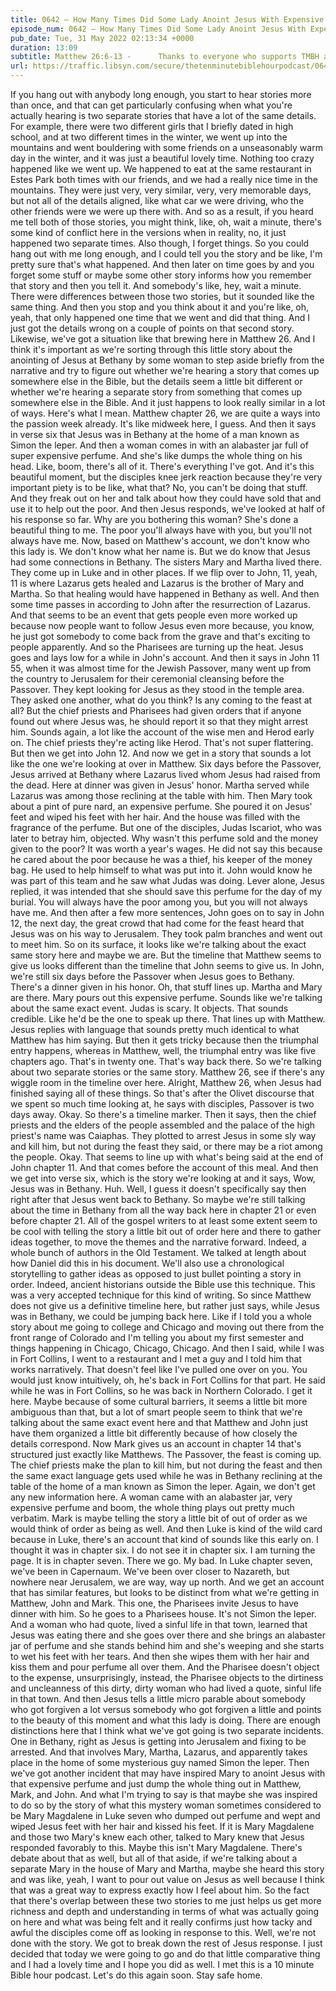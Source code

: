 ```yaml
---
title: 0642 – How Many Times Did Some Lady Anoint Jesus With Expensive Perfume in Bethany?
episode_num: 0642 – How Many Times Did Some Lady Anoint Jesus With Expensive Perfume in Bethan
pub_date: Tue, 31 May 2022 02:13:34 +0000
duration: 13:09
subtitle: Matthew 26:6-13 -      Thanks to everyone who supports TMBH at  You're the reason we can all do this together!  Music written and performed by .
url: https://traffic.libsyn.com/secure/thetenminutebiblehourpodcast/0642__How_Many_Times_Did_Some_Lady_Anoint_Jesus_With_Expensive_Perfume_in_Bethany.mp3
---
```


 If you hang out with anybody long enough, you start to hear stories more than once, and that can get particularly confusing when what you're actually hearing is two separate stories that have a lot of the same details. For example, there were two different girls that I briefly dated in high school, and at two different times in the winter, we went up into the mountains and went bouldering with some friends on a unseasonably warm day in the winter, and it was just a beautiful lovely time. Nothing too crazy happened like we went up. We happened to eat at the same restaurant in Estes Park both times with our friends, and we had a really nice time in the mountains. They were just very, very similar, very, very memorable days, but not all of the details aligned, like what car we were driving, who the other friends were we were up there with. And so as a result, if you heard me tell both of those stories, you might think, like, oh, wait a minute, there's some kind of conflict here in the versions when in reality, no, it just happened two separate times. Also though, I forget things. So you could hang out with me long enough, and I could tell you the story and be like, I'm pretty sure that's what happened. And then later on time goes by and you forget some stuff or maybe some other story informs how you remember that story and then you tell it. And somebody's like, hey, wait a minute. There were differences between those two stories, but it sounded like the same thing. And then you stop and you think about it and you're like, oh, yeah, that only happened one time that we went and did that thing. And I just got the details wrong on a couple of points on that second story. Likewise, we've got a situation like that brewing here in Matthew 26. And I think it's important as we're sorting through this little story about the anointing of Jesus at Bethany by some woman to step aside briefly from the narrative and try to figure out whether we're hearing a story that comes up somewhere else in the Bible, but the details seem a little bit different or whether we're hearing a separate story from something that comes up somewhere else in the Bible. And it just happens to look really similar in a lot of ways. Here's what I mean. Matthew chapter 26, we are quite a ways into the passion week already. It's like midweek here, I guess. And then it says in verse six that Jesus was in Bethany at the home of a man known as Simon the leper. And then a woman comes in with an alabaster jar full of super expensive perfume. And she's like dumps the whole thing on his head. Like, boom, there's all of it. There's everything I've got. And it's this beautiful moment, but the disciples knee jerk reaction because they're very important piety is to be like, what that? No, you can't be doing that stuff. And they freak out on her and talk about how they could have sold that and use it to help out the poor. And then Jesus responds, we've looked at half of his response so far. Why are you bothering this woman? She's done a beautiful thing to me. The poor you'll always have with you, but you'll not always have me. Now, based on Matthew's account, we don't know who this lady is. We don't know what her name is. But we do know that Jesus had some connections in Bethany. The sisters Mary and Martha lived there. They come up in Luke and in other places. If we flip over to John, 11, yeah, 11 is where Lazarus gets healed and Lazarus is the brother of Mary and Martha. So that healing would have happened in Bethany as well. And then some time passes in according to John after the resurrection of Lazarus. And that seems to be an event that gets people even more worked up because now people want to follow Jesus even more because, you know, he just got somebody to come back from the grave and that's exciting to people apparently. And so the Pharisees are turning up the heat. Jesus goes and lays low for a while in John's account. And then it says in John 11 55, when it was almost time for the Jewish Passover, many went up from the country to Jerusalem for their ceremonial cleansing before the Passover. They kept looking for Jesus as they stood in the temple area. They asked one another, what do you think? Is any coming to the feast at all? But the chief priests and Pharisees had given orders that if anyone found out where Jesus was, he should report it so that they might arrest him. Sounds again, a lot like the account of the wise men and Herod early on. The chief priests they're acting like Herod. That's not super flattering. But then we get into John 12. And now we get in a story that sounds a lot like the one we're looking at over in Matthew. Six days before the Passover, Jesus arrived at Bethany where Lazarus lived whom Jesus had raised from the dead. Here at dinner was given in Jesus' honor. Martha served while Lazarus was among those reclining at the table with him. Then Mary took about a pint of pure nard, an expensive perfume. She poured it on Jesus' feet and wiped his feet with her hair. And the house was filled with the fragrance of the perfume. But one of the disciples, Judas Iscariot, who was later to betray him, objected. Why wasn't this perfume sold and the money given to the poor? It was worth a year's wages. He did not say this because he cared about the poor because he was a thief, his keeper of the money bag. He used to help himself to what was put into it. John would know he was part of this team and he saw what Judas was doing. Lever alone, Jesus replied, it was intended that she should save this perfume for the day of my burial. You will always have the poor among you, but you will not always have me. And then after a few more sentences, John goes on to say in John 12, the next day, the great crowd that had come for the feast heard that Jesus was on his way to Jerusalem. They took palm branches and went out to meet him. So on its surface, it looks like we're talking about the exact same story here and maybe we are. But the timeline that Matthew seems to give us looks different than the timeline that John seems to give us. In John, we're still six days before the Passover when Jesus goes to Bethany. There's a dinner given in his honor. Oh, that stuff lines up. Martha and Mary are there. Mary pours out this expensive perfume. Sounds like we're talking about the same exact event. Judas is scary. It objects. That sounds credible. Like he'd be the one to speak up there. That lines up with Matthew. Jesus replies with language that sounds pretty much identical to what Matthew has him saying. But then it gets tricky because then the triumphal entry happens, whereas in Matthew, well, the triumphal entry was like five chapters ago. That's in twenty one. That's way back there. So we're talking about two separate stories or the same story. Matthew 26, see if there's any wiggle room in the timeline over here. Alright, Matthew 26, when Jesus had finished saying all of these things. So that's after the Olivet discourse that we spent so much time looking at, he says with disciples, Passover is two days away. Okay. So there's a timeline marker. Then it says, then the chief priests and the elders of the people assembled and the palace of the high priest's name was Caiaphas. They plotted to arrest Jesus in some sly way and kill him, but not during the feast they said, or there may be a riot among the people. Okay. That seems to line up with what's being said at the end of John chapter 11. And that comes before the account of this meal. And then we get into verse six, which is the story we're looking at and it says, Wow, Jesus was in Bethany. Huh. Well, I guess it doesn't specifically say then right after that Jesus went back to Bethany. So maybe we're still talking about the time in Bethany from all the way back here in chapter 21 or even before chapter 21. All of the gospel writers to at least some extent seem to be cool with telling the story a little bit out of order here and there to gather ideas together, to move the themes and the narrative forward. Indeed, a whole bunch of authors in the Old Testament. We talked at length about how Daniel did this in his document. We'll also use a chronological storytelling to gather ideas as opposed to just bullet pointing a story in order. Indeed, ancient historians outside the Bible use this technique. This was a very accepted technique for this kind of writing. So since Matthew does not give us a definitive timeline here, but rather just says, while Jesus was in Bethany, we could be jumping back here. Like if I told you a whole story about me going to college and Chicago and moving out there from the front range of Colorado and I'm telling you about my first semester and things happening in Chicago, Chicago, Chicago. And then I said, while I was in Fort Collins, I went to a restaurant and I met a guy and I told him that works narratively. That doesn't feel like I've pulled one over on you. You would just know intuitively, oh, he's back in Fort Collins for that part. He said while he was in Fort Collins, so he was back in Northern Colorado. I get it here. Maybe because of some cultural barriers, it seems a little bit more ambiguous than that, but a lot of smart people seem to think that we're talking about the same exact event here and that Matthew and John just have them organized a little bit differently because of how closely the details correspond. Now Mark gives us an account in chapter 14 that's structured just exactly like Matthews. The Passover, the feast is coming up. The chief priests make the plan to kill him, but not during the feast and then the same exact language gets used while he was in Bethany reclining at the table of the home of a man known as Simon the leper. Again, we don't get any new information here. A woman came with an alabaster jar, very expensive perfume and boom, the whole thing plays out pretty much verbatim. Mark is maybe telling the story a little bit of out of order as we would think of order as being as well. And then Luke is kind of the wild card because in Luke, there's an account that kind of sounds like this early on. I thought it was in chapter six. I do not see it in chapter six. I am turning the page. It is in chapter seven. There we go. My bad. In Luke chapter seven, we've been in Capernaum. We've been over closer to Nazareth, but nowhere near Jerusalem, we are way, way up north. And we get an account that has similar features, but looks to be distinct from what we're getting in Matthew, John and Mark. This one, the Pharisees invite Jesus to have dinner with him. So he goes to a Pharisees house. It's not Simon the leper. And a woman who had quote, lived a sinful life in that town, learned that Jesus was eating there and she goes over there and she brings an alabaster jar of perfume and she stands behind him and she's weeping and she starts to wet his feet with her tears. And then she wipes them with her hair and kiss them and pour perfume all over them. And the Pharisee doesn't object to the expense, unsurprisingly, instead, the Pharisee objects to the dirtiness and uncleanness of this dirty, dirty woman who had lived a quote, sinful life in that town. And then Jesus tells a little micro parable about somebody who got forgiven a lot versus somebody who got forgiven a little and points to the beauty of this moment and what this lady is doing. There are enough distinctions here that I think what we've got going is two separate incidents. One in Bethany, right as Jesus is getting into Jerusalem and fixing to be arrested. And that involves Mary, Martha, Lazarus, and apparently takes place in the home of some mysterious guy named Simon the leper. Then we've got another incident that may have inspired Mary to anoint Jesus with that expensive perfume and just dump the whole thing out in Matthew, Mark, and John. And what I'm trying to say is that maybe she was inspired to do so by the story of what this mystery woman sometimes considered to be Mary Magdalene in Luke seven who dumped out perfume and wept and wiped Jesus feet with her hair and kissed his feet. If it is Mary Magdalene and those two Mary's knew each other, talked to Mary knew that Jesus responded favorably to this. Maybe this isn't Mary Magdalene. There's debate about that as well, but all of that aside, if we're talking about a separate Mary in the house of Mary and Martha, maybe she heard this story and was like, yeah, I want to pour out value on Jesus as well because I think that was a great way to express exactly how I feel about him. So the fact that there's overlap between these two stories to me just helps us get more richness and depth and understanding in terms of what was actually going on here and what was being felt and it really confirms just how tacky and awful the disciples come off as looking in response to this. Well, we're not done with the story. We got to break down the rest of Jesus response. I just decided that today we were going to go and do that little comparative thing and I had a lovely time and I hope you did as well. I met this is a 10 minute Bible hour podcast. Let's do this again soon. Stay safe home.